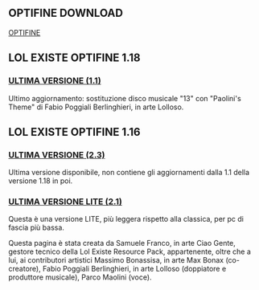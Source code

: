 ## OPTIFINE DOWNLOAD

[OPTIFINE](https://optifine.net/downloads)

## LOL EXISTE OPTIFINE 1.18

### [ULTIMA VERSIONE (1.1)](https://github.com/CiaoGente24/Lol-Existe-Resource-Pack-MC/raw/main/LOL%20EXISTE%20%5BOptifine%201.18%5D%20v1.1.zip)
Ultimo aggiornamento: sostituzione disco musicale "13" con "Paolini's Theme" di Fabio Poggiali Berlinghieri, in arte Lolloso.

## LOL EXISTE OPTIFINE 1.16

### [ULTIMA VERSIONE (2.3)](https://github.com/CiaoGente24/Lol-Existe-Resource-Pack-MC/raw/main/BONAX%20CG%20RP%202.3.zip)
Ultima versione disponibile, non contiene gli aggiornamenti dalla 1.1 della versione 1.18 in poi.
### [ULTIMA VERSIONE LITE (2.1)](https://github.com/CiaoGente24/Lol-Existe-Resource-Pack-MC/raw/main/BONAX%20e%20CG%202.1%20LITE.zip)
Questa è una versione LITE, più leggera rispetto alla classica, per pc di fascia più bassa.




Questa pagina è stata creata da Samuele Franco, in arte Ciao Gente, gestore tecnico della Lol Existe Resource Pack, appartenente, oltre che a lui, ai contributori artistici Massimo Bonassisa, in arte Max Bonax (co-creatore), Fabio Poggiali Berlinghieri, in arte Lolloso (doppiatore e produttore musicale), Parco Maolini (voce).



